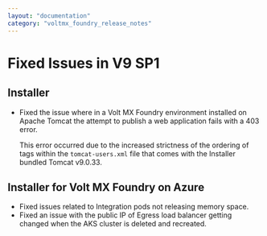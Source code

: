 ```yaml
---
layout: "documentation"
category: "voltmx_foundry_release_notes"
---
```

                           

Fixed Issues in V9 SP1
======================

Installer
---------

*   Fixed the issue where in a Volt MX Foundry environment installed on Apache Tomcat the attempt to publish a web application fails with a 403 error.
    
    This error occurred due to the increased strictness of the ordering of tags within the `tomcat-users.xml` file that comes with the Installer bundled Tomcat v9.0.33.
    

Installer for Volt MX Foundry on Azure
-------------------------------------

*   Fixed issues related to Integration pods not releasing memory space.
*   Fixed an issue with the public IP of Egress load balancer getting changed when the AKS cluster is deleted and recreated.
